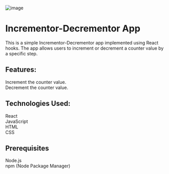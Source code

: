 ![image](https://github.com/novaenforcer-art/Incrementor-Decrementor/assets/82377474/695651f0-3b3b-4c47-acb3-a4003a5d3668)


# Incrementor-Decrementor App
This is a simple Incrementor-Decrementor app implemented using React hooks. The app allows users to increment or decrement a counter value by a specific step.

## Features:
Increment the counter value.<br>
Decrement the counter value.<br>


## Technologies Used:
React<br>
JavaScript<br>
HTML<br>
CSS<br>

## Prerequisites
Node.js<br>
npm (Node Package Manager)<br>

